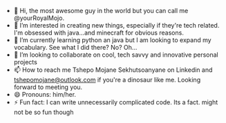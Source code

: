 - 👋 Hi, the most awesome guy in the world but you can call me @yourRoyalMojo.
- 👀 I’m interested in creating new things, especially if they're tech related. I'm obsessed with java...and minecraft for obvious reasons.
- 🌱 I’m currently learning python an java but I am looking to expand my vocabulary. See what I did there? No? Oh...
- 💞️ I’m looking to collaborate on cool, tech savvy and innovative personal projects
- 📫 How to reach me Tshepo Mojane Sekhutsoanyane on Linkedin and tshepomojane@outlook.com if you're a dinosaur like me. Looking forward to meeting you.
- 😄 Pronouns: him/her. 
- ⚡ Fun fact: I can write unnecessarily complicated code. Its a fact. might not be so fun though

<!---
yourRoyalMojo/yourRoyalMojo is a ✨ special ✨ repository because its `README.md` (this file) appears on your GitHub profile.
You can click the Preview link to take a look at your changes.
--->
